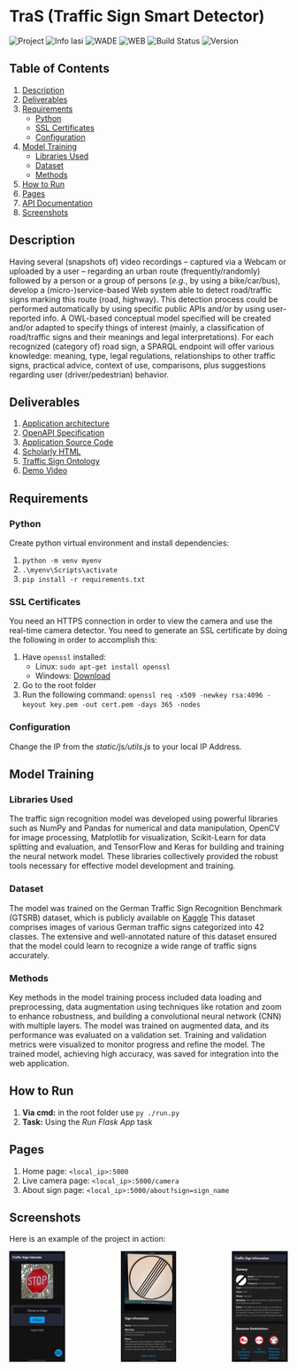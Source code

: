 # TraS (Traffic Sign Smart Detector)

![Project](https://img.shields.io/badge/project-TraS-blue)
![Info Iasi](https://img.shields.io/badge/info-Iasi-green)
![WADE](https://img.shields.io/badge/course-WADE-orange)
![WEB](https://img.shields.io/badge/type-WEB-purple)
![Build Status](https://img.shields.io/badge/build-passing-brightgreen)
![Version](https://img.shields.io/badge/version-1.0-blue)


## Table of Contents
1. [Description](#description)
2. [Deliverables](#deliverables)
3. [Requirements](#requirements)
    - [Python](#python)
    - [SSL Certificates](#ssl-certificates)
    - [Configuration](#configuration)
4. [Model Training](#model-training)
    - [Libraries Used](#libraries-used)
    - [Dataset](#dataset)
    - [Methods](#methods)
5. [How to Run](#how-to-run)
6. [Pages](#pages)
7. [API Documentation](#api-documentation)
8. [Screenshots](#screenshots)

## Description

Having several (snapshots of) video recordings – captured via a Webcam or uploaded by a user – regarding an urban route (frequently/randomly) followed by a person or a group of persons (*e.g.*, by using a bike/car/bus), develop a (micro-)service-based Web system able to detect road/traffic signs marking this route (road, highway). This detection process could be performed automatically by using specific public APIs and/or by using user-reported info. A OWL-based conceptual model specified will be created and/or adapted to specify things of interest (mainly, a classification of road/traffic signs and their meanings and legal interpretations). For each recognized (category of) road sign, a SPARQL endpoint will offer various knowledge: meaning, type, legal regulations, relationships to other traffic signs, practical advice, context of use, comparisons, plus suggestions regarding user (driver/pedestrian) behavior.

## Deliverables

1. [Application architecture](docs/diagrams)
2. [OpenAPI Specification](docs/openapi.yaml)
3. [Application Source Code](app)
4. [Scholarly HTML](app/templates/technical_guide_page.html)
5. [Traffic Sign Ontology](resources/OWL/TrafficSignOWL.rdf)
6. [Demo Video](https://www.youtube.com/shorts/ImiapOFTKxw)

## Requirements

### Python

Create python virtual environment and install dependencies:

1. `python -m venv myenv`
2. `.\myenv\Scripts\activate`
3. `pip install -r requirements.txt`

### SSL Certificates

You need an HTTPS connection in order to view the camera and use the real-time camera detector. You need to generate an SSL certificate by doing the following in order to accomplish this:

1. Have `openssl` installed:
   * Linux: `sudo apt-get install openssl`
   * Windows: [Download](https://slproweb.com/download/Win64OpenSSL-3_4_0.exe)
2. Go to the root folder
3. Run the following command: `openssl req -x509 -newkey rsa:4096 -keyout key.pem -out cert.pem -days 365 -nodes`

### Configuration

Change the IP from the *static/js/utils.js* to your local IP Address.

## Model Training

### Libraries Used

The traffic sign recognition model was developed using powerful libraries such as NumPy and Pandas for numerical and data manipulation, OpenCV for image processing, Matplotlib for visualization, Scikit-Learn for data splitting and evaluation, and TensorFlow and Keras for building and training the neural network model. These libraries collectively provided the robust tools necessary for effective model development and training.

### Dataset

The model was trained on the German Traffic Sign Recognition Benchmark (GTSRB) dataset, which is publicly available on [Kaggle](https://www.kaggle.com/datasets/meowmeowmeowmeowmeow/gtsrb-german-traffic-sign?resource=download) This dataset comprises images of various German traffic signs categorized into 42 classes. The extensive and well-annotated nature of this dataset ensured that the model could learn to recognize a wide range of traffic signs accurately.

### Methods

Key methods in the model training process included data loading and preprocessing, data augmentation using techniques like rotation and zoom to enhance robustness, and building a convolutional neural network (CNN) with multiple layers. The model was trained on augmented data, and its performance was evaluated on a validation set. Training and validation metrics were visualized to monitor progress and refine the model. The trained model, achieving high accuracy, was saved for integration into the web application.

## How to Run

1. **Via cmd:** in the root folder use `py ./run.py`
2. **Task:** Using the *Run Flask App* task

## Pages

1. Home page: `<local_ip>:5000`
2. Live camera page: `<local_ip>:5000/camera`
3. About sign page: `<local_ip>:5000/about?sign=sign_name`

## Screenshots

Here is an example of the project in action:

<div style="display: flex; justify-content: space-between;">
    <img src="demo/pages/main_page.jpg" alt="Screenshot 1" width="20%">
    <img src="demo/pages/live_camera_page.jpg" alt="Screenshot 2" width="20%">
    <img src="demo/pages/about_page.jpg" alt="Screenshot 3" width="20%">
</div>

